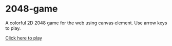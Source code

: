 # 2048-game
A colorful 2D 2048 game for the web using canvas element. Use arrow keys to play.

[Click here to play](https://riteshkukreja.github.io/2048-game/)
